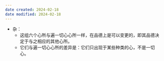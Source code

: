 ```yaml
---
date created: 2024-02-18
date modified: 2024-02-18
---
```

- 杂：
    - 这组六个心所与遍一切心心所一样，在品德上是可以变更的，即其品德决定于与之相应的其他心所。
    - 它们与遍一切心心所的差异是：它们只出现于某些种类的心，不是一切心。
